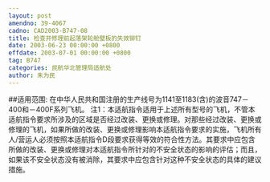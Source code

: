 ```yaml
---
layout: post
amendno: 39-4067
cadno: CAD2003-B747-08
title: 检查并修理前起落架轮舱壁板的失效铆钉
date: 2003-06-23 00:00:00 +0800
effdate: 2003-07-01 00:00:00 +0800
tag: B747
categories: 民航华北管理局适航处
author: 朱为民
---
```


##适用范围:
在中华人民共和国注册的生产线号为1141至1183(含)的波音747－400和－400F系列飞机。
注1：本适航指令适用于上述所有型号的飞机，不管本适航指令要求所涉及的区域是否经过改装、更换或修理。对那些经过改装、更换或修理的飞机，如果所做的改装、更换或修理影响本适航指令要求的实施，飞机所有人/营运人必须按照本适航指令D段要求获得等效的符合性方法。其要求中应包含所做的改装、更换或修理对本适航指令所针对的不安全状态的影响的评估；而且，如果该不安全状态没有被消除，其要求中应包含针对这种不安全状态的具体的建议措施。


